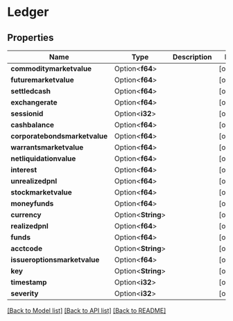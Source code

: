 # Ledger

## Properties

Name | Type | Description | Notes
------------ | ------------- | ------------- | -------------
**commoditymarketvalue** | Option<**f64**> |  | [optional]
**futuremarketvalue** | Option<**f64**> |  | [optional]
**settledcash** | Option<**f64**> |  | [optional]
**exchangerate** | Option<**f64**> |  | [optional]
**sessionid** | Option<**i32**> |  | [optional]
**cashbalance** | Option<**f64**> |  | [optional]
**corporatebondsmarketvalue** | Option<**f64**> |  | [optional]
**warrantsmarketvalue** | Option<**f64**> |  | [optional]
**netliquidationvalue** | Option<**f64**> |  | [optional]
**interest** | Option<**f64**> |  | [optional]
**unrealizedpnl** | Option<**f64**> |  | [optional]
**stockmarketvalue** | Option<**f64**> |  | [optional]
**moneyfunds** | Option<**f64**> |  | [optional]
**currency** | Option<**String**> |  | [optional]
**realizedpnl** | Option<**f64**> |  | [optional]
**funds** | Option<**f64**> |  | [optional]
**acctcode** | Option<**String**> |  | [optional]
**issueroptionsmarketvalue** | Option<**f64**> |  | [optional]
**key** | Option<**String**> |  | [optional]
**timestamp** | Option<**i32**> |  | [optional]
**severity** | Option<**i32**> |  | [optional]

[[Back to Model list]](../README.md#documentation-for-models) [[Back to API list]](../README.md#documentation-for-api-endpoints) [[Back to README]](../README.md)


